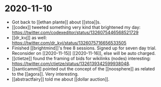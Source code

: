 # 2020-11-10

- Got back to [[ethan plante]] about [[stoa]]s.
- [[codex]] tweeted something very kind that brightened my day: https://twitter.com/codexeditor/status/1326075446568521729
- [[dr_kvj]] as well: https://twitter.com/dr_kvj/status/1326075716656533505
- Finished [[brightmind]]'s free 8 sessions. Signed up for seven day trial. Reconsider on [[2020-11-15]] [[2020-11-16]], else will be auto charged.
- [[ctietze]] found the framing of bids for wikilinks (nodes) interesting: https://twitter.com/ctietze/status/1326139342599938048.
- [[santicammi]] pointed out the concept of the [[noosphere]] as related to the [[agora]]. Very interesting.
- [[abstractfairy]] told me about [[dollar auction]].

